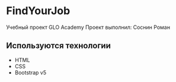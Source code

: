 # FindYourJob
Учебный проект GLO Academy
Проект выполнил: Соснин Роман

## Используются технологии
- HTML
- CSS
- Bootstrap v5
